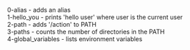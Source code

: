 0-alias			- adds an alias
<br />
1-hello_you		- prints 'hello user' where user is the current user
<br />
2-path			- adds '/action' to PATH
<br />
3-paths			- counts the number of directories in the PATH
<br />
4-global_variables	- lists environment variables
<br />
